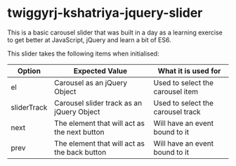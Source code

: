 # twiggyrj-kshatriya-jquery-slider
This is a basic carousel slider that was built in a day as a learning exercise to get better at JavaScript, jQuery and learn a bit of ES6.

This slider takes the following items when initialised:


| Option | Expected Value | What it is used for |
| ------ | -------------- | ------------------- |
| el | Carousel as an jQuery Object | Used to select the carousel item |
| sliderTrack | Carousel slider track as an jQuery Object | Used to select the carousel track |
| next | The element that will act as the next button | Will have an event bound to it |
| prev | The element that will act as the back button | Will have an event bound to it |
